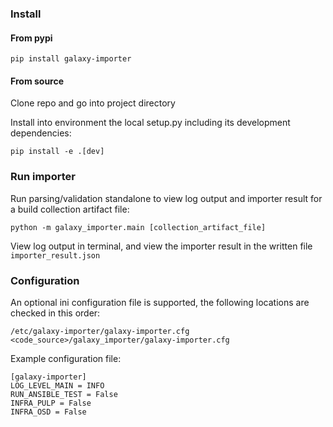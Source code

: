 ### Install

#### From pypi

`pip install galaxy-importer`

#### From source

Clone repo and go into project directory

Install into environment the local setup.py including its development dependencies:

`pip install -e .[dev]`

### Run importer

Run parsing/validation standalone to view log output and importer result for a build collection artifact file:

`python -m galaxy_importer.main [collection_artifact_file]`

View log output in terminal, and view the importer result in the written file `importer_result.json`


### Configuration

An optional ini configuration file is supported, the following locations are checked in this order:

```
/etc/galaxy-importer/galaxy-importer.cfg
<code_source>/galaxy_importer/galaxy-importer.cfg
```

Example configuration file:

```
[galaxy-importer]
LOG_LEVEL_MAIN = INFO
RUN_ANSIBLE_TEST = False
INFRA_PULP = False
INFRA_OSD = False
```
